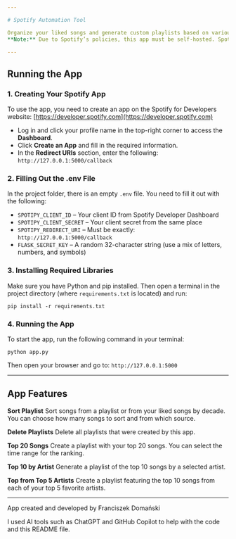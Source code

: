 ```yaml
---

# Spotify Automation Tool

Organize your liked songs and generate custom playlists based on various sorting criteria.
**Note:** Due to Spotify’s policies, this app must be self-hosted. Spotify only allows apps to be published by registered companies.

---
```


## Running the App

### 1. Creating Your Spotify App

To use the app, you need to create an app on the Spotify for Developers website:
[https://developer.spotify.com](https://developer.spotify.com)

* Log in and click your profile name in the top-right corner to access the **Dashboard**.
* Click **Create an App** and fill in the required information.
* In the **Redirect URIs** section, enter the following:
  `http://127.0.0.1:5000/callback`

### 2. Filling Out the .env File

In the project folder, there is an empty `.env` file. You need to fill it out with the following:

* `SPOTIPY_CLIENT_ID` – Your client ID from Spotify Developer Dashboard
* `SPOTIPY_CLIENT_SECRET` – Your client secret from the same place
* `SPOTIPY_REDIRECT_URI` – Must be exactly: `http://127.0.0.1:5000/callback`
* `FLASK_SECRET_KEY` – A random 32-character string (use a mix of letters, numbers, and symbols)

### 3. Installing Required Libraries

Make sure you have Python and pip installed. Then open a terminal in the project directory (where `requirements.txt` is located) and run:

```
pip install -r requirements.txt
```

### 4. Running the App

To start the app, run the following command in your terminal:

```
python app.py
```

Then open your browser and go to:
`http://127.0.0.1:5000`

---

## App Features

**Sort Playlist**
Sort songs from a playlist or from your liked songs by decade. You can choose how many songs to sort and from which source.

**Delete Playlists**
Delete all playlists that were created by this app.

**Top 20 Songs**
Create a playlist with your top 20 songs. You can select the time range for the ranking.

**Top 10 by Artist**
Generate a playlist of the top 10 songs by a selected artist.

**Top from Top 5 Artists**
Create a playlist featuring the top 10 songs from each of your top 5 favorite artists.

---

App created and developed by Franciszek Domański

I used AI tools such as ChatGPT and GitHub Copilot to help with the code and this README file.
